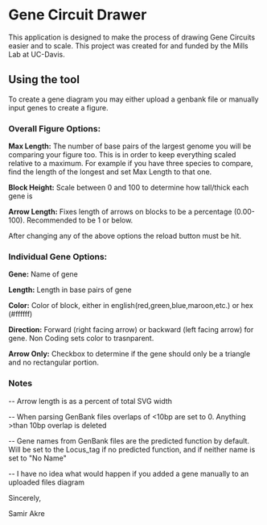 # Gene Circuit Drawer

This application is designed to make the process of drawing Gene Circuits easier and to scale.
This project was created for and funded by the Mills Lab at UC-Davis.

## Using the tool

To create a gene diagram you may either upload a genbank file or manually input genes to create a figure. 

### Overall Figure Options:

**Max Length:** The number of base pairs of the largest genome you will be comparing your figure too. This is in order to keep everything scaled relative to a maximum. For example if you have three species to compare, find the length of the longest and set Max Length to that one.

**Block Height:** Scale between 0 and 100 to determine how tall/thick each gene is

**Arrow Length:** Fixes length of arrows on blocks to be a percentage (0.00-100). Recommended to be 1 or below.  

After changing any of the above options the reload button must be hit. 

### Individual Gene Options:

**Gene:** Name of gene

**Length:** Length in base pairs of gene

**Color:** Color of block, either in english(red,green,blue,maroon,etc.) or hex (#ffffff)

**Direction:** Forward (right facing arrow) or backward (left facing arrow) for gene. Non Coding sets color to trasnparent.

**Arrow Only:** Checkbox to determine if the gene should only be a triangle and no rectangular portion.






### Notes
-- Arrow length is as a percent of total SVG width

-- When parsing GenBank files overlaps of <10bp are set to 0. Anything >than 10bp overlap is deleted

-- Gene names from GenBank files are the predicted function by default. Will be set to the Locus_tag if no predicted function, and if neither name is set to "No Name"

-- I have no idea what would happen if you added a gene manually to an uploaded files diagram



Sincerely,

Samir Akre